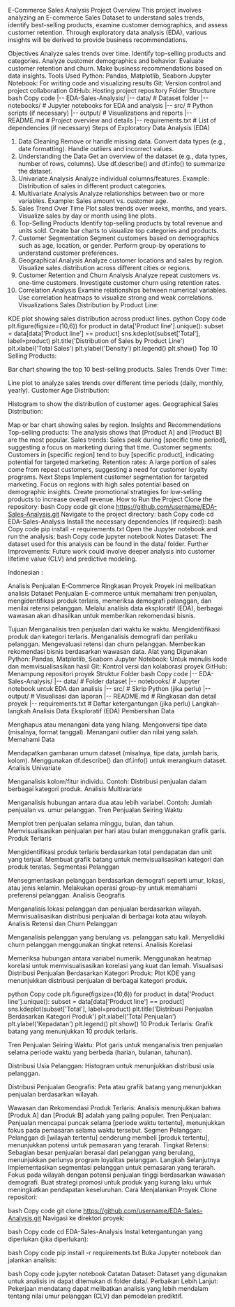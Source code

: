 E-Commerce Sales Analysis
Project Overview
This project involves analyzing an E-commerce Sales Dataset to understand sales trends, identify best-selling products, examine customer demographics, and assess customer retention. Through exploratory data analysis (EDA), various insights will be derived to provide business recommendations.

Objectives
Analyze sales trends over time.
Identify top-selling products and categories.
Analyze customer demographics and behavior.
Evaluate customer retention and churn.
Make business recommendations based on data insights.
Tools Used
Python: Pandas, Matplotlib, Seaborn
Jupyter Notebook: For writing code and visualizing results
Git: Version control and project collaboration
GitHub: Hosting project repository
Folder Structure
bash
Copy code
|-- EDA-Sales-Analysis/
    |-- data/                # Dataset folder
    |-- notebooks/           # Jupyter notebooks for EDA and analysis
    |-- src/                 # Python scripts (if necessary)
    |-- output/              # Visualizations and reports
    |-- README.md            # Project overview and details
    |-- requirements.txt     # List of dependencies (if necessary)
Steps of Exploratory Data Analysis (EDA)
1. Data Cleaning
Remove or handle missing data.
Convert data types (e.g., date formatting).
Handle outliers and incorrect values.
2. Understanding the Data
Get an overview of the dataset (e.g., data types, number of rows, columns).
Use df.describe() and df.info() to summarize the dataset.
3. Univariate Analysis
Analyze individual columns/features.
Example: Distribution of sales in different product categories.
4. Multivariate Analysis
Analyze relationships between two or more variables.
Example: Sales amount vs. customer age.
5. Sales Trend Over Time
Plot sales trends over weeks, months, and years.
Visualize sales by day or month using line plots.
6. Top-Selling Products
Identify top-selling products by total revenue and units sold.
Create bar charts to visualize top categories and products.
7. Customer Segmentation
Segment customers based on demographics such as age, location, or gender.
Perform group-by operations to understand customer preferences.
8. Geographical Analysis
Analyze customer locations and sales by region.
Visualize sales distribution across different cities or regions.
9. Customer Retention and Churn Analysis
Analyze repeat customers vs. one-time customers.
Investigate customer churn using retention rates.
10. Correlation Analysis
Examine relationships between numerical variables.
Use correlation heatmaps to visualize strong and weak correlations.
Visualizations
Sales Distribution by Product Line:

KDE plot showing sales distribution across product lines.
python
Copy code
plt.figure(figsize=(10,6))
for product in data['Product line'].unique():
    subset = data[data['Product line'] == product]
    sns.kdeplot(subset['Total'], label=product)
plt.title('Distribution of Sales by Product Line')
plt.xlabel('Total Sales')
plt.ylabel('Density')
plt.legend()
plt.show()
Top 10 Selling Products:

Bar chart showing the top 10 best-selling products.
Sales Trends Over Time:

Line plot to analyze sales trends over different time periods (daily, monthly, yearly).
Customer Age Distribution:

Histogram to show the distribution of customer ages.
Geographical Sales Distribution:

Map or bar chart showing sales by region.
Insights and Recommendations
Top-selling products: The analysis shows that [Product A] and [Product B] are the most popular.
Sales trends: Sales peak during [specific time period], suggesting a focus on marketing during that time.
Customer segments: Customers in [specific region] tend to buy [specific product], indicating potential for targeted marketing.
Retention rates: A large portion of sales come from repeat customers, suggesting a need for customer loyalty programs.
Next Steps
Implement customer segmentation for targeted marketing.
Focus on regions with high sales potential based on demographic insights.
Create promotional strategies for low-selling products to increase overall revenue.
How to Run the Project
Clone the repository:
bash
Copy code
git clone https://github.com/username/EDA-Sales-Analysis.git
Navigate to the project directory:
bash
Copy code
cd EDA-Sales-Analysis
Install the necessary dependencies (if required):
bash
Copy code
pip install -r requirements.txt
Open the Jupyter notebook and run the analysis:
bash
Copy code
jupyter notebook
Notes
Dataset: The dataset used for this analysis can be found in the data/ folder.
Further Improvements: Future work could involve deeper analysis into customer lifetime value (CLV) and predictive modeling.


Indonesian : 

Analisis Penjualan E-Commerce
Ringkasan Proyek
Proyek ini melibatkan analisis Dataset Penjualan E-commerce untuk memahami tren penjualan, mengidentifikasi produk terlaris, memeriksa demografi pelanggan, dan menilai retensi pelanggan. Melalui analisis data eksploratif (EDA), berbagai wawasan akan dihasilkan untuk memberikan rekomendasi bisnis.

Tujuan
Menganalisis tren penjualan dari waktu ke waktu.
Mengidentifikasi produk dan kategori terlaris.
Menganalisis demografi dan perilaku pelanggan.
Mengevaluasi retensi dan churn pelanggan.
Memberikan rekomendasi bisnis berdasarkan wawasan data.
Alat yang Digunakan
Python: Pandas, Matplotlib, Seaborn
Jupyter Notebook: Untuk menulis kode dan memvisualisasikan hasil
Git: Kontrol versi dan kolaborasi proyek
GitHub: Menampung repositori proyek
Struktur Folder
bash
Copy code
|-- EDA-Sales-Analysis/
    |-- data/                # Folder dataset
    |-- notebooks/           # Jupyter notebook untuk EDA dan analisis
    |-- src/                 # Skrip Python (jika perlu)
    |-- output/              # Visualisasi dan laporan
    |-- README.md            # Ringkasan dan detail proyek
    |-- requirements.txt     # Daftar ketergantungan (jika perlu)
Langkah-langkah Analisis Data Eksploratif (EDA)
Pembersihan Data

Menghapus atau menangani data yang hilang.
Mengonversi tipe data (misalnya, format tanggal).
Menangani outlier dan nilai yang salah.
Memahami Data

Mendapatkan gambaran umum dataset (misalnya, tipe data, jumlah baris, kolom).
Menggunakan df.describe() dan df.info() untuk merangkum dataset.
Analisis Univariate

Menganalisis kolom/fitur individu.
Contoh: Distribusi penjualan dalam berbagai kategori produk.
Analisis Multivariate

Menganalisis hubungan antara dua atau lebih variabel.
Contoh: Jumlah penjualan vs. umur pelanggan.
Tren Penjualan Seiring Waktu

Memplot tren penjualan selama minggu, bulan, dan tahun.
Memvisualisasikan penjualan per hari atau bulan menggunakan grafik garis.
Produk Terlaris

Mengidentifikasi produk terlaris berdasarkan total pendapatan dan unit yang terjual.
Membuat grafik batang untuk memvisualisasikan kategori dan produk teratas.
Segmentasi Pelanggan

Mensegmentasikan pelanggan berdasarkan demografi seperti umur, lokasi, atau jenis kelamin.
Melakukan operasi group-by untuk memahami preferensi pelanggan.
Analisis Geografis

Menganalisis lokasi pelanggan dan penjualan berdasarkan wilayah.
Memvisualisasikan distribusi penjualan di berbagai kota atau wilayah.
Analisis Retensi dan Churn Pelanggan

Menganalisis pelanggan yang berulang vs. pelanggan satu kali.
Menyelidiki churn pelanggan menggunakan tingkat retensi.
Analisis Korelasi

Memeriksa hubungan antara variabel numerik.
Menggunakan heatmap korelasi untuk memvisualisasikan korelasi yang kuat dan lemah.
Visualisasi
Distribusi Penjualan Berdasarkan Kategori Produk:
Plot KDE yang menunjukkan distribusi penjualan di berbagai kategori produk.

python
Copy code
plt.figure(figsize=(10,6))
for product in data['Product line'].unique():
    subset = data[data['Product line'] == product]
    sns.kdeplot(subset['Total'], label=product)
plt.title('Distribusi Penjualan Berdasarkan Kategori Produk')
plt.xlabel('Total Penjualan')
plt.ylabel('Kepadatan')
plt.legend()
plt.show()
10 Produk Terlaris:
Grafik batang yang menunjukkan 10 produk terlaris.

Tren Penjualan Seiring Waktu:
Plot garis untuk menganalisis tren penjualan selama periode waktu yang berbeda (harian, bulanan, tahunan).

Distribusi Usia Pelanggan:
Histogram untuk menunjukkan distribusi usia pelanggan.

Distribusi Penjualan Geografis:
Peta atau grafik batang yang menunjukkan penjualan berdasarkan wilayah.

Wawasan dan Rekomendasi
Produk Terlaris: Analisis menunjukkan bahwa [Produk A] dan [Produk B] adalah yang paling populer.
Tren Penjualan: Penjualan mencapai puncak selama [periode waktu tertentu], menunjukkan fokus pada pemasaran selama waktu tersebut.
Segmen Pelanggan: Pelanggan di [wilayah tertentu] cenderung membeli [produk tertentu], menunjukkan potensi untuk pemasaran yang terarah.
Tingkat Retensi: Sebagian besar penjualan berasal dari pelanggan yang berulang, menunjukkan perlunya program loyalitas pelanggan.
Langkah Selanjutnya
Implementasikan segmentasi pelanggan untuk pemasaran yang terarah.
Fokus pada wilayah dengan potensi penjualan tinggi berdasarkan wawasan demografi.
Buat strategi promosi untuk produk yang kurang laku untuk meningkatkan pendapatan keseluruhan.
Cara Menjalankan Proyek
Clone repositori:

bash
Copy code
git clone https://github.com/username/EDA-Sales-Analysis.git
Navigasi ke direktori proyek:

bash
Copy code
cd EDA-Sales-Analysis
Instal ketergantungan yang diperlukan (jika diperlukan):

bash
Copy code
pip install -r requirements.txt
Buka Jupyter notebook dan jalankan analisis:

bash
Copy code
jupyter notebook
Catatan
Dataset: Dataset yang digunakan untuk analisis ini dapat ditemukan di folder data/.
Perbaikan Lebih Lanjut: Pekerjaan mendatang dapat melibatkan analisis yang lebih mendalam tentang nilai umur pelanggan (CLV) dan pemodelan prediktif.
